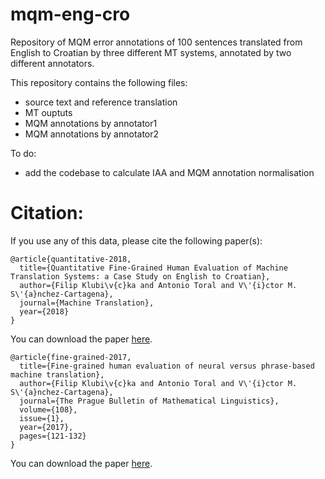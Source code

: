 # mqm-eng-cro
Repository of MQM error annotations of 100 sentences translated from English to Croatian by three different MT systems, annotated by two different annotators.

This repository contains the following files:

- source text and reference translation
- MT ouptuts
- MQM annotations by annotator1
- MQM annotations by annotator2

To do:
- add the codebase to calculate IAA and MQM annotation normalisation

# Citation:

If you use any of this data, please cite the following paper(s):

```
@article{quantitative-2018,
  title={Quantitative Fine-Grained Human Evaluation of Machine Translation Systems: a Case Study on English to Croatian},
  author={Filip Klubi\v{c}ka and Antonio Toral and V\'{i}ctor M. S\'{a}nchez-Cartagena},
  journal={Machine Translation},
  year={2018}
}
```
You can download the paper [here](https://arxiv.org/pdf/1802.01451.pdf).
```
@article{fine-grained-2017,
  title={Fine-grained human evaluation of neural versus phrase-based machine translation},
  author={Filip Klubi\v{c}ka and Antonio Toral and V\'{i}ctor M. S\'{a}nchez-Cartagena},
  journal={The Prague Bulletin of Mathematical Linguistics},
  volume={108},
  issue={1},
  year={2017},
  pages={121-132}
}
```
You can download the paper [here](https://arxiv.org/pdf/1706.04389.pdf).


